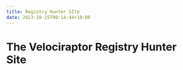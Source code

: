 ```yaml
---
title: Registry Hunter SIte
date: 2023-10-15T00:14:44+10:00
---
```


# The Velociraptor Registry Hunter Site
